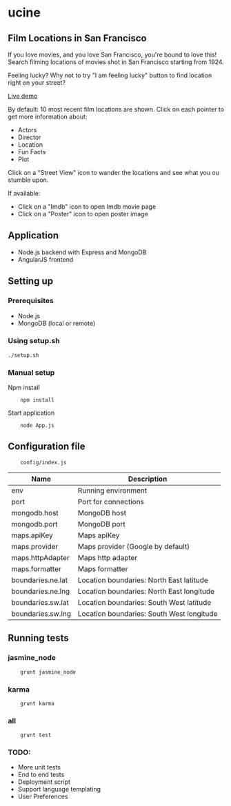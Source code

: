 # ucine
## Film Locations in San Francisco
If you love movies, and you love San Francisco, you're bound to love this! 
Search filming locations of movies shot in San Francisco starting from 1924.

Feeling lucky? Why not to try "I am feeling lucky" button to find location right
on your street?

[Live demo](http://52.16.150.246:8080)

By default: 10 most recent film locations are shown.
Click on each pointer to get more information about: 
* Actors
* Director
* Location
* Fun Facts
* Plot

Click on a "Street View" icon to wander the locations and see what you ou stumble upon.

If available: 
* Click on a "Imdb" icon to open Imdb movie page
* Click on a "Poster" icon to open poster image

## Application
* Node.js backend with Express and MongoDB
* AngularJS frontend

## Setting up
### Prerequisites
* Node.js
* MongoDB (local or remote)

### Using setup.sh
```
./setup.sh
```

### Manual setup
Npm install
```
    npm install
```
Start application
```
    node App.js
```

## Configuration file
```
    config/index.js
```
Name                | Description
--------------------| -------------
env                 | Running environment
port                | Port for connections
mongodb.host        | MongoDB host
mongodb.port        | MongoDB port
maps.apiKey         | Maps apiKey
maps.provider       | Maps provider (Google by default)
maps.httpAdapter    | Maps http adapter
maps.formatter      | Maps formatter
boundaries.ne.lat   | Location boundaries: North East latitude
boundaries.ne.lng   | Location boundaries: North East longitude
boundaries.sw.lat   | Location boundaries: South West latitude
boundaries.sw.lng   | Location boundaries: South West longitude

## Running tests
### jasmine_node
```
    grunt jasmine_node
```
### karma
```
    grunt karma
```
### all
```
    grunt test
```


### TODO:
* More unit tests
* End to end tests
* Deployment script
* Support language templating
* User Preferences

